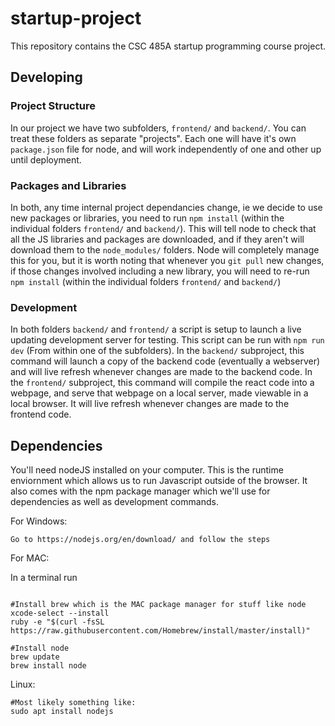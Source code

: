 # startup-project
This repository contains the CSC 485A startup programming course project.


## Developing

### Project Structure

In our project we have two subfolders, `frontend/` and `backend/`. You can treat these folders as separate "projects". Each one will have it's own `package.json` file for node, and will work independently of one and other up until deployment.  

### Packages and Libraries

In both, any time internal project dependancies change, ie we decide to use new packages or libraries, you need to run `npm install` (within the individual folders `frontend/` and `backend/`). This will tell node to check that all the JS libraries and packages are downloaded, and if they aren't will download them to the `node_modules/` folders. Node will completely manage this for you, but it is worth noting that whenever you `git pull` new changes, if those changes involved including a new library, you will need to re-run `npm install` (within the individual folders `frontend/` and `backend/`)

### Development

In both folders `backend/` and `frontend/` a script is setup to launch a live updating development server for testing. This script can be run with `npm run dev` (From within one of the subfolders). In the `backend/` subproject, this command will launch a copy of the backend code (eventually a webserver) and will live refresh whenever changes are made to the backend code. In the `frontend/` subproject, this command will compile the react code into a webpage, and serve that webpage on a local server, made viewable in a local browser. It will live refresh whenever changes are made to the frontend code.

## Dependencies

You'll need nodeJS installed on your computer. This is the runtime enviornment which allows us to run Javascript outside of the browser. It also comes with the npm package manager which we'll use for dependencies as well as development commands.

For Windows:
```
Go to https://nodejs.org/en/download/ and follow the steps
```

For MAC:

In a terminal run
```

#Install brew which is the MAC package manager for stuff like node
xcode-select --install
ruby -e "$(curl -fsSL https://raw.githubusercontent.com/Homebrew/install/master/install)"

#Install node
brew update
brew install node
```

Linux:

```
#Most likely something like:
sudo apt install nodejs
```

